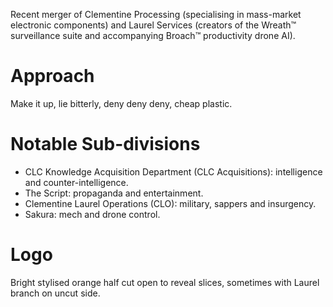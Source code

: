Recent merger of Clementine Processing (specialising in mass-market electronic components) and Laurel Services (creators of the Wreath™ surveillance suite and accompanying Broach™ productivity drone AI). 

# Approach
Make it up, lie bitterly, deny deny deny, cheap plastic.
    
# Notable Sub-divisions
- CLC Knowledge Acquisition Department (CLC Acquisitions): intelligence and counter-intelligence.
- The Script: propaganda and entertainment.
- Clementine Laurel Operations (CLO): military, sappers and insurgency.
- Sakura: mech and drone control.

# Logo
Bright stylised orange half cut open to reveal slices, sometimes with Laurel branch on uncut side.
